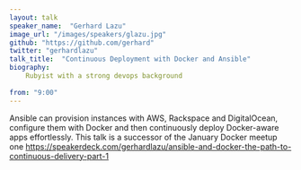 ```yaml
---
layout: talk
speaker_name:  "Gerhard Lazu"
image_url: "/images/speakers/glazu.jpg"
github: "https://github.com/gerhard"
twitter: "gerhardlazu"
talk_title:  "Continuous Deployment with Docker and Ansible"
biography:
    Rubyist with a strong devops background
  
from: "9:00"
---
```

Ansible can provision instances with AWS, Rackspace and DigitalOcean, configure them with Docker and then continuously deploy Docker-aware apps effortlessly. This talk is a successor of the January Docker meetup one https://speakerdeck.com/gerhardlazu/ansible-and-docker-the-path-to-continuous-delivery-part-1
